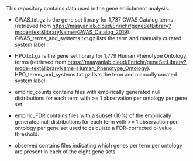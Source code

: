 This repository contains data used in the gene enrichment analysis.

- GWAS.txt.gz is the gene set library for 1,737 GWAS Catalog terms (retrieved from https://maayanlab.cloud/Enrichr/geneSetLibrary?mode=text&libraryName=GWAS_Catalog_2019). GWAS_terms_and_systems.txt.gz lists the term and manually curated system label.

- HPO.txt.gz is the gene set library for 1,779 Human Phenotype Ontology terms (retrieved from https://maayanlab.cloud/Enrichr/geneSetLibrary?mode=text&libraryName=Human_Phenotype_Ontology). HPO_terms_and_systems.txt.gz lists the term and manually curated system label.

- empiric_counts contains files with empirically generated null distributions for each term with >= 1 observation per ontology per gene set.

- empiric_FDR contains files with a subset (10%) of the empirically generated null distributions for each term with >= 1 observation per ontology per gene set used to calculate a FDR-corrected p-value threshold.

- observed contains files indicating which genes per term per ontology are present in each of the eight gene sets.
